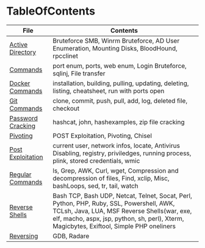 # TableOfContents

| File | Contents |
| ---- | -------- |
| [Active Directory](https://github.com/cyberwr3nch/hackthebox/blob/master/notes/Active%20Directory.md) | Bruteforce SMB, Winrm Bruteforce, AD User Enumeration, Mounting Disks, BloodHound, rpcclinet |
| [Commands](https://github.com/cyberwr3nch/hackthebox/blob/master/notes/Directory%20EnumerationCommands.md) | port enum, ports, web enum, Login Bruteforce, sqlinj, File transfer|
| [Docker Commands](https://github.com/cyberwr3nch/hackthebox/blob/master/notes/Docker%20Commands.md) | installation, building, pulling, updating, deleting, listing, cheatsheet, run with ports open |
| [Git Commands](https://github.com/cyberwr3nch/hackthebox/blob/master/notes/Git%20Commands.md) | clone, commit, push, pull, add, log, deleted file, checkout | 
| [Password Cracking](https://github.com/cyberwr3nch/hackthebox/blob/master/notes/Password%20Cracking.md) | hashcat, john, hashexamples, zip file cracking |
| [Pivoting](https://github.com/cyberwr3nch/hackthebox/blob/master/notes/Pivoting.md) | POST Exploitation, Pivoting, Chisel |
| [Post Exploitation](https://github.com/cyberwr3nch/hackthebox/blob/master/notes/PostExploitationCommands.md) | current user, network infos, locate, Antivirus Disabling, registry, priviledges, running process, plink, stored credentials, wmic | 
| [Regular Commands](https://github.com/cyberwr3nch/hackthebox/blob/master/notes/Regular%20Commands.md) | ls, Grep, AWK, Curl, wget, Compression and decompression of files, Find, xclip, Misc, bashLoops, sed, tr, tail, watch |
| [Reverse Shells](https://github.com/cyberwr3nch/hackthebox/blob/master/notes/Reverse%20Shell.md) | Bash TCP, Bash UDP, Netcat, Telnet, Socat, Perl, Python, PHP, Ruby, SSL, Powershell, AWK, TCLsh, Java, LUA, MSF Reverse Shells(war, exe, elf, macho, aspx, jsp, python, sh, perl), Xterm, Magicbytes, Exiftool, Simple PHP oneliners |
| [Reversing](https://github.com/cyberwr3nch/hackthebox/blob/master/notes/Reversing.md)| GDB, Radare |